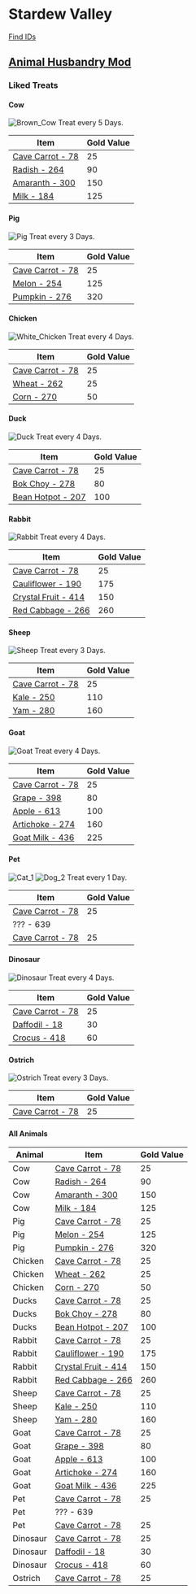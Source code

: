 # Stardew Valley

[Find IDs](https://stardewlist.com/)

## [Animal Husbandry Mod](https://www.nexusmods.com/stardewvalley/mods/1538)

### Liked Treats
#### Cow
![Brown_Cow](https://github.com/NathanaelMangold/stardew/assets/41338825/4c9c09bb-258d-441f-a97b-ddeb3f6ae324)
Treat every 5 Days.

| Item | Gold Value |
|------|------------|
| [Cave Carrot - 78 ](https://stardewvalleywiki.com/Cave_Carrot)    |  25        |
| [Radish - 264 ](https://stardewvalleywiki.com/Radish)             |  90        |
| [Amaranth - 300 ](https://stardewvalleywiki.com/Amaranth)         |  150       |
| [Milk - 184 ](https://stardewvalleywiki.com/Milk)                 |  125       |

#### Pig
![Pig](https://github.com/NathanaelMangold/stardew/assets/41338825/e9cba478-284f-4529-800e-c9b1d0f1b0da)
Treat every 3 Days.

| Item | Gold Value |
|------|------------|
| [Cave Carrot - 78 ](https://stardewvalleywiki.com/Cave_Carrot)    |  25        |
| [Melon - 254 ](https://stardewvalleywiki.com/Melon)               |  125       |
| [Pumpkin - 276 ](https://stardewvalleywiki.com/Pumpkin)           |  320       |

#### Chicken
![White_Chicken](https://github.com/NathanaelMangold/stardew/assets/41338825/bb22bc61-35b4-4786-aac3-3110442c4db0)
Treat every 4 Days.

| Item | Gold Value |
|------|------------|
| [Cave Carrot - 78 ](https://stardewvalleywiki.com/Cave_Carrot)    |  25        |
| [Wheat - 262 ](https://stardewvalleywiki.com/Wheat)               |  25        |
| [Corn - 270 ](https://stardewvalleywiki.com/Corn)                 |  50        |

#### Duck
![Duck](https://github.com/NathanaelMangold/stardew/assets/41338825/9f5b3ea1-d092-4eb7-925d-77e48d262294)
Treat every 4 Days.

| Item | Gold Value |
|------|------------|
| [Cave Carrot - 78 ](https://stardewvalleywiki.com/Cave_Carrot)    |  25        |
| [Bok Choy - 278 ](https://stardewvalleywiki.com/Bok_Choy)         |  80        |
| [Bean Hotpot - 207 ](https://stardewvalleywiki.com/Bean_Hotpot)   |  100       |

#### Rabbit
![Rabbit](https://github.com/NathanaelMangold/stardew/assets/41338825/8fbd81b2-b37a-4e73-9157-935be50147c0)
Treat every 4 Days.

| Item | Gold Value |
|------|------------|
| [Cave Carrot - 78 ](https://stardewvalleywiki.com/Cave_Carrot)    |  25        |
| [Cauliflower - 190](https://stardewvalleywiki.com/Cauliflower)    |  175       |
| [Crystal Fruit - 414](https://stardewvalleywiki.com/Crystal_Fruit)|  150       |
| [Red Cabbage - 266](https://stardewvalleywiki.com/Red_Cabbage)    |  260       |

#### Sheep
![Sheep](https://github.com/NathanaelMangold/stardew/assets/41338825/ebdec044-de15-439f-bb60-677e8e11e3ad)
Treat every 3 Days.

| Item | Gold Value |
|------|------------|
| [Cave Carrot - 78 ](https://stardewvalleywiki.com/Cave_Carrot)    |  25         |
| [Kale - 250 ](https://stardewvalleywiki.com/Kale)                 |  110        |
| [Yam - 280 ](https://stardewvalleywiki.com/Yam)                   |  160        |

#### Goat
![Goat](https://github.com/NathanaelMangold/stardew/assets/41338825/a47d2780-3378-4103-beb6-ee43b62f7d63)
Treat every 4 Days.

| Item | Gold Value |
|------|------------|
| [Cave Carrot - 78 ](https://stardewvalleywiki.com/Cave_Carrot)    |  25         |
| [Grape - 398 ](https://stardewvalleywiki.com/Grape)               |  80         |
| [Apple - 613 ](https://stardewvalleywiki.com/Apple)               |  100        |
| [Artichoke - 274](https://stardewvalleywiki.com/Artichoke)        |  160        |
| [Goat Milk - 436](https://stardewvalleywiki.com/Goat_Milk)        |  225        |

#### Pet
![Cat_1](https://github.com/NathanaelMangold/stardew/assets/41338825/53e4aff3-b462-4f52-a3c9-a8d528f8efc3)
![Dog_2](https://github.com/NathanaelMangold/stardew/assets/41338825/bb23d0b7-8997-4e44-bc8d-59cd7c89a5fc)
Treat every 1 Day.

| Item | Gold Value |
|------|------------|
| [Cave Carrot - 78 ](https://stardewvalleywiki.com/Cave_Carrot)    |  25         |
| ??? - 639     |           |
| [Cave Carrot - 78 ](https://stardewvalleywiki.com/Cave_Carrot)    |  25         |

#### Dinosaur
![Dinosaur](https://github.com/NathanaelMangold/stardew/assets/41338825/0c8f6239-d1a9-4396-b50d-6d545292e6fe)
Treat every 4 Days.

| Item | Gold Value |
|------|------------|
| [Cave Carrot - 78 ](https://stardewvalleywiki.com/Cave_Carrot)    |  25         |
| [Daffodil - 18 ](https://stardewvalleywiki.com/Daffodil)        |  30        |
| [Crocus - 418 ](https://stardewvalleywiki.com/Crocus)    |  60         |

#### Ostrich
![Ostrich](https://github.com/NathanaelMangold/stardew/assets/41338825/1f5e6851-eb27-4515-adc7-031583bb9246)
Treat every 3 Days.

| Item | Gold Value |
|------|------------|
| [Cave Carrot - 78 ](https://stardewvalleywiki.com/Cave_Carrot)    |  25         |


#### All Animals
| Animal | Item | Gold Value |
|--------|------|------------|
|   Cow     | [Cave Carrot - 78 ](https://stardewvalleywiki.com/Cave_Carrot)    |  25        |
|   Cow     | [Radish - 264 ](https://stardewvalleywiki.com/Radish)             |  90        |
|   Cow     | [Amaranth - 300 ](https://stardewvalleywiki.com/Amaranth)         |  150       |
|   Cow     | [Milk - 184 ](https://stardewvalleywiki.com/Milk)                 |  125       |
|   Pig     | [Cave Carrot - 78 ](https://stardewvalleywiki.com/Cave_Carrot)    |  25        |
|   Pig     | [Melon - 254 ](https://stardewvalleywiki.com/Melon)               |  125       |
|   Pig     | [Pumpkin - 276 ](https://stardewvalleywiki.com/Pumpkin)           |  320       |
|   Chicken | [Cave Carrot - 78 ](https://stardewvalleywiki.com/Cave_Carrot)    |  25        |
|   Chicken | [Wheat - 262 ](https://stardewvalleywiki.com/Wheat)               |  25        |
|   Chicken | [Corn - 270 ](https://stardewvalleywiki.com/Corn)                 |  50        |
|   Ducks   | [Cave Carrot - 78 ](https://stardewvalleywiki.com/Cave_Carrot)    |  25        |
|   Ducks   | [Bok Choy - 278 ](https://stardewvalleywiki.com/Bok_Choy)         |  80        |
|   Ducks   | [Bean Hotpot - 207 ](https://stardewvalleywiki.com/Bean_Hotpot)   |  100       |
|   Rabbit   | [Cave Carrot - 78 ](https://stardewvalleywiki.com/Cave_Carrot)    |  25        |
|   Rabbit   | [Cauliflower - 190](https://stardewvalleywiki.com/Cauliflower)    |  175       |
|   Rabbit   | [Crystal Fruit - 414](https://stardewvalleywiki.com/Crystal_Fruit)|  150       |
|   Rabbit   | [Red Cabbage - 266](https://stardewvalleywiki.com/Red_Cabbage)    |  260       |
|   Sheep   | [Cave Carrot - 78 ](https://stardewvalleywiki.com/Cave_Carrot)    |  25         |
|   Sheep   | [Kale - 250 ](https://stardewvalleywiki.com/Kale)                 |  110        |
|   Sheep   | [Yam - 280 ](https://stardewvalleywiki.com/Yam)                   |  160        |
|   Goat    | [Cave Carrot - 78 ](https://stardewvalleywiki.com/Cave_Carrot)    |  25         |
|   Goat    | [Grape - 398 ](https://stardewvalleywiki.com/Grape)               |  80         |
|   Goat    | [Apple - 613 ](https://stardewvalleywiki.com/Apple)               |  100        |
|   Goat    | [Artichoke - 274](https://stardewvalleywiki.com/Artichoke)        |  160        |
|   Goat    | [Goat Milk - 436](https://stardewvalleywiki.com/Goat_Milk)        |  225        |
|   Pet    | [Cave Carrot - 78 ](https://stardewvalleywiki.com/Cave_Carrot)    |  25         |
|   Pet    | ??? - 639     |           |
|   Pet    | [Cave Carrot - 78 ](https://stardewvalleywiki.com/Cave_Carrot)    |  25         |
|   Dinosaur | [Cave Carrot - 78 ](https://stardewvalleywiki.com/Cave_Carrot)    |  25         |
|   Dinosaur | [Daffodil - 18 ](https://stardewvalleywiki.com/Daffodil)        |  30        |
|   Dinosaur | [Crocus - 418 ](https://stardewvalleywiki.com/Crocus)    |  60         |
|   Ostrich | [Cave Carrot - 78 ](https://stardewvalleywiki.com/Cave_Carrot)    |  25         |
